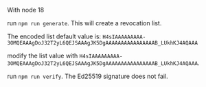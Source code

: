 With node 18

run `npm run generate`. This will create a revocation list.

The encoded list default value is: `H4sIAAAAAAAAA-3OMQEAAAgDoJ32T2yL6QEJSAAAgJK5DgAAAAAAAAAAAAAAAAB_LUkhKJ4AQAAA`

modify the list value with `H4sIAAAAAAAAA-3OMQEAAAgDoJ32T2yL6QEJSAAAgJK5DgAAAAAAAAAAAAAAAAB_LUkhKJ4AQAAA`. 

run `npm run verify`. The Ed25519 signature does not fail.

